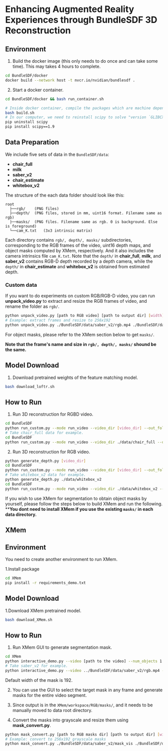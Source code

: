 # Enhancing Augmented Reality Experiences through BundleSDF 3D Reconstruction

## Environment
1. Build the docker image (this only needs to do once and can take some time). This may takes 4 hours to complete.
```bash
cd BundleSDF/docker
docker build --network host -t nvcr.io/nvidian/bundlesdf .
```
2. Start a docker container.
```bash
cd BundleSDF/docker && bash run_container.sh

# Inside docker container, compile the packages which are machine dependent
bash build.sh
# In our computer, we need to reinstall scipy to solve "version `GLIBCXX_3.4.29' not found" error
pip uninstall scipy
pip install scipy==1.9
```


## Data Preparation
We include five sets of data in the ```BundleSDF/data```: 
- **chair_full**
- **milk**
- **saber_v2**
- **chair_estimate**
- **whitebox_v2**

The structure of the each data folder should look like this:
```
root
  ├──rgb/    (PNG files)
  ├──depth/  (PNG files, stored in mm, uint16 format. Filename same as rgb)
  ├──masks/  (PNG files. Filename same as rgb. 0 is background. Else is foreground)
  └──cam_K.txt   (3x3 intrinsic matrix)
```

Each directory contains ```rgb/, depth/, masks/``` subdirectories, corresponding to the RGB frames of the video, uint16 depth maps, and object masks computed by XMem, respectively. And it also includes the camera intrinsics file ```cam_K.txt```. Note that the ```depth/``` in **chair_full**, **milk**, and **saber_v2** contains RGB-D depth recorded by a depth camera, while the ```depth/``` in **chair_estimate** and **whitebox_v2** is obtained from estimated depth.
### Custom data
If you want to do experiments on custom RGB/RGB-D video, you can run **unpack_video.py** to extract and resize the RGB frames of video, and rename the folder as ```rgb/```.
```bash
python unpack_video.py [path to RGB video] [path to output dir] [width] [height]
# Example: extract frames and resize to 256x192
python unpack_video.py ./BundleSDF/data/saber_v2/rgb.mp4 ./BundleSDF/data/saber_v2/rgb 256 192
```
For object masks, please refer to the XMem section below to get ```masks/```.

**Note that the frame's name and size in ```rgb/, depth/, masks/``` shound be the same.**
## Model Download
1. Download pretrained weights of the feature matching model.
```bash
bash download_loftr.sh
```


## How to Run
1. Run 3D reconstruction for RGBD video.
```bash
cd BundleSDF
python run_custom.py --mode run_video --video_dir [video_dir] --out_folder [output_dir] --use_segmenter 1 --use_gui 1 --debug_level 2 --stride [stride] --shorter_side [image_shorter_side_size] --num_frames [num_frames]
# Take chair_full data for example.
cd BundleSDF
python run_custom.py --mode run_video --video_dir ./data/chair_full --out_folder ./outputs/chair_full --use_segmenter 1 --use_gui 1 --debug_level 2 --stride 5 --shorter_side 192 --num_frames 1829
```
2. Run 3D reconstruction for RGB video.
```bash
python generate_depth.py [video_dir]
cd BundleSDF
python run_custom.py --mode run_video --video_dir [video_dir] --out_folder [output_dir] --use_segmenter 1 --use_gui 1 --debug_level 2 --stride [stride] --shorter_side [image_shorter_side_size] --num_frames [num_frames]
# Take whitebox_v2 data for example.
python generate_depth.py ./data/whitebox_v2
cd BundleSDF
python run_custom.py --mode run_video --video_dir ./data/whitebox_v2 --out_folder ./outputs/whitebox_v2 --use_segmenter 1 --use_gui 1 --debug_level 2 --stride 5 --shorter_side 192 --num_frames 540
```

If you wish to use XMem for segmentation to obtain object masks by yourself, please follow the steps below to build XMem and run the following. ****You dont need to install XMem if you use the existing ```masks/``` in each data directory.**
## XMem
## Environment
You need to create another environment to run XMem.

1.Install package
```bash
cd XMem
pip install -r requirements_demo.txt
```
## Model Download
1.Download XMem pretrained model.
```bash
bash download_XMem.sh
```
## How to Run
1. Run XMem GUI to generate segmentation mask.
```bash
cd XMem
python interactive_demo.py --video [path to the video] --num_objects 1 --mask_size [width of the mask]
# Take saber_v2 for example.
python interactive_demo.py --video ../BundleSDF/data/saber_v2/rgb.mp4 --num_object 1 --mask_size 192
```
Default width of the mask is 192. 

2. You can use the GUI to select the target mask in any frame and generate masks for the entire video segment.

3. Since output is in the ```XMem/workspace/RGB/masks/```, and it needs to be manually moved to data root directory.
4. Convert the masks into grayscale and resize them using **mask_convert.py**.
```bash
python mask_convert.py [path to RGB masks dir] [path to output dir] [width] [height]
# Example: convert to 256x192 grayscale masks
python mask_convert.py ./BundleSDF/data/saber_v2/mask_vis ./BundleSDF/data/saber_v2/masks 256 192
```
